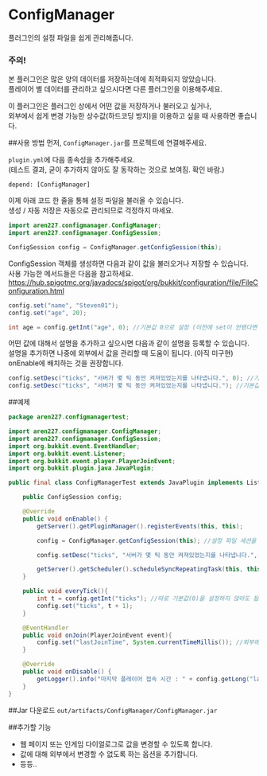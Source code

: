 # ConfigManager
플러그인의 설정 파일을 쉽게 관리해줍니다.

### 주의!
본 플러그인은 많은 양의 데이터를 저장하는데에 최적화되지 않았습니다.\
플레이어 별 데이터를 관리하고 싶으시다면 다른 플러그인을 이용해주세요.

이 플러그인은 플러그인 상에서 어떤 값을 저장하거나 불러오고 싶거나,\
외부에서 쉽게 변경 가능한 상수값(하드코딩 방지)을 이용하고 싶을 때 사용하면 좋습니다.

##사용 방법
먼저, ```ConfigManager.jar```를 프로젝트에 연결해주세요.

```plugin.yml```에 다음 종속성을 추가해주세요.\
(테스트 결과, 굳이 추가하지 않아도 잘 동작하는 것으로 보여짐. 확인 바람.)
```
depend: [ConfigManager]
```

이제 아래 코드 한 줄을 통해 설정 파일을 불러올 수 있습니다.\
생성 / 자동 저장은 자동으로 관리되므로 걱정하지 마세요.
```java
import aren227.configmanager.ConfigManager;
import aren227.configmanager.ConfigSession;

ConfigSession config = ConfigManager.getConfigSession(this);
```

ConfigSession 객체를 생성하면 다음과 같이 값을 불러오거나 저장할 수 있습니다.\
사용 가능한 메서드들은 다음을 참고하세요.
https://hub.spigotmc.org/javadocs/spigot/org/bukkit/configuration/file/FileConfiguration.html
```java
config.set("name", "Steven01");
config.set("age", 20);

int age = config.getInt("age", 0); //기본값 0으로 설정 (이전에 set이 안됐다면 0을 반환)
```

어떤 값에 대해서 설명을 추가하고 싶으시면 다음과 같이 설명을 등록할 수 있습니다.\
설명을 추가하면 나중에 외부에서 값을 관리할 때 도움이 됩니다. (아직 미구현)\
onEnable에 배치하는 것을 권장합니다.
```java
config.setDesc("ticks", "서버가 몇 틱 동안 켜져있었는지를 나타냅니다.", 0); //기본값 설정 (권장)
config.setDesc("ticks", "서버가 몇 틱 동안 켜져있었는지를 나타냅니다."); //기본값 설정 X
```

##예제
```java
package aren227.configmanagertest;

import aren227.configmanager.ConfigManager;
import aren227.configmanager.ConfigSession;
import org.bukkit.event.EventHandler;
import org.bukkit.event.Listener;
import org.bukkit.event.player.PlayerJoinEvent;
import org.bukkit.plugin.java.JavaPlugin;

public final class ConfigManagerTest extends JavaPlugin implements Listener {

    public ConfigSession config;

    @Override
    public void onEnable() {
        getServer().getPluginManager().registerEvents(this, this);

        config = ConfigManager.getConfigSession(this); //설정 파일 세션을 불러옵니다.

        config.setDesc("ticks", "서버가 몇 틱 동안 켜져있었는지를 나타냅니다.", 0); //설명 추가

        getServer().getScheduler().scheduleSyncRepeatingTask(this, this::everyTick, 0, 1); //람..다..식....
    }

    public void everyTick(){
        int t = config.getInt("ticks"); //따로 기본값(0)을 설정하지 않아도 됩니다. 이미 위에서 설정했으니까요.
        config.set("ticks", t + 1);
    }

    @EventHandler
    public void onJoin(PlayerJoinEvent event){
        config.set("lastJoinTime", System.currentTimeMillis()); //외부에 노출될 필요가 없다면 굳이 설명을 등록할 필요는 없습니다.
    }

    @Override
    public void onDisable() {
        getLogger().info("마지막 플레이어 접속 시간 : " + config.getLong("lastJoinTime", 0));
    }
}
```

##Jar 다운로드
```out/artifacts/ConfigManager/ConfigManager.jar```

##추가할 기능
- 웹 페이지 또는 인게임 다이얼로그로 값을 변경할 수 있도록 합니다.
- 값에 대해 외부에서 변경할 수 없도록 하는 옵션을 추가합니다.
- 등등..